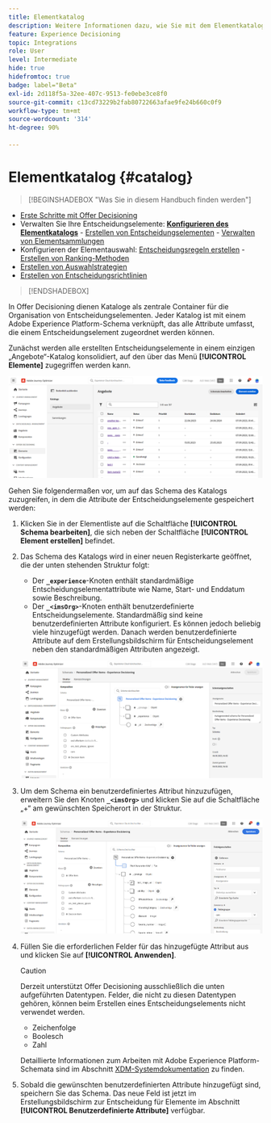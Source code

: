 ```yaml
---
title: Elementkatalog
description: Weitere Informationen dazu, wie Sie mit dem Elementkatalog arbeiten
feature: Experience Decisioning
topic: Integrations
role: User
level: Intermediate
hide: true
hidefromtoc: true
badge: label="Beta"
exl-id: 2d118f5a-32ee-407c-9513-fe0ebe3ce8f0
source-git-commit: c13cd73229b2fab80722663afae9fe24b660c0f9
workflow-type: tm+mt
source-wordcount: '314'
ht-degree: 90%

---
```


# Elementkatalog {#catalog}

>[!BEGINSHADEBOX &quot;Was Sie in diesem Handbuch finden werden&quot;]

* [Erste Schritte mit Offer Decisioning](gs-experience-decisioning.md)
* Verwalten Sie Ihre Entscheidungselemente: **[Konfigurieren des Elementkatalogs](catalogs.md)** - [Erstellen von Entscheidungselementen](items.md) - [Verwalten von Elementsammlungen](collections.md)
* Konfigurieren der Elementauswahl: [Entscheidungsregeln erstellen](rules.md) - [Erstellen von Ranking-Methoden](ranking.md)
* [Erstellen von Auswahlstrategien](selection-strategies.md)
* [Erstellen von Entscheidungsrichtlinien](create-decision.md)

>[!ENDSHADEBOX]

In Offer Decisioning dienen Kataloge als zentrale Container für die Organisation von Entscheidungselementen. Jeder Katalog ist mit einem Adobe Experience Platform-Schema verknüpft, das alle Attribute umfasst, die einem Entscheidungselement zugeordnet werden können.

Zunächst werden alle erstellten Entscheidungselemente in einem einzigen „Angebote“-Katalog konsolidiert, auf den über das Menü **[!UICONTROL Elemente]** zugegriffen werden kann.

![](assets/catalogs-list.png)

Gehen Sie folgendermaßen vor, um auf das Schema des Katalogs zuzugreifen, in dem die Attribute der Entscheidungselemente gespeichert werden:

1. Klicken Sie in der Elementliste auf die Schaltfläche **[!UICONTROL Schema bearbeiten]**, die sich neben der Schaltfläche **[!UICONTROL Element erstellen]** befindet.

1. Das Schema des Katalogs wird in einer neuen Registerkarte geöffnet, die der unten stehenden Struktur folgt:

   * Der **`_experience`**-Knoten enthält standardmäßige Entscheidungselementattribute wie Name, Start- und Enddatum sowie Beschreibung.
   * Der **`_<imsOrg>`**-Knoten enthält benutzerdefinierte Entscheidungselemente. Standardmäßig sind keine benutzerdefinierten Attribute konfiguriert. Es können jedoch beliebig viele hinzugefügt werden. Danach werden benutzerdefinierte Attribute auf dem Erstellungsbildschirm für Entscheidungselement neben den standardmäßigen Attributen angezeigt.

   ![](assets/catalogs-schema.png)

1. Um dem Schema ein benutzerdefiniertes Attribut hinzuzufügen, erweitern Sie den Knoten **`_<imsOrg>`** und klicken Sie auf die Schaltfläche „+“ am gewünschten Speicherort in der Struktur.

   ![](assets/catalogs-add.png)

1. Füllen Sie die erforderlichen Felder für das hinzugefügte Attribut aus und klicken Sie auf **[!UICONTROL Anwenden]**.

   >[!CAUTION]
   >
   >Derzeit unterstützt Offer Decisioning ausschließlich die unten aufgeführten Datentypen. Felder, die nicht zu diesen Datentypen gehören, können beim Erstellen eines Entscheidungselements nicht verwendet werden.
   >* Zeichenfolge
   >* Boolesch
   >* Zahl

   Detaillierte Informationen zum Arbeiten mit Adobe Experience Platform-Schemata sind im Abschnitt [XDM-Systemdokumentation](https://experienceleague.adobe.com/docs/experience-platform/xdm/ui/overview.html?lang=de) zu finden.

1. Sobald die gewünschten benutzerdefinierten Attribute hinzugefügt sind, speichern Sie das Schema. Das neue Feld ist jetzt im Erstellungsbildschirm zur Entscheidung für Elemente im Abschnitt **[!UICONTROL Benutzerdefinierte Attribute]** verfügbar.
